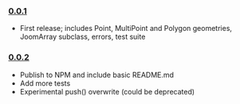 ### [0.0.1](https://github.com/wosevision/joometries/releases/tag/v0.0.1)

- First release; includes Point, MultiPoint and Polygon geometries, JoomArray subclass, errors, test suite

### [0.0.2](https://github.com/wosevision/joometries/releases/tag/v0.0.2)

- Publish to NPM and include basic README.md
- Add more tests
- Experimental push() overwrite (could be deprecated)
